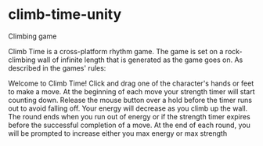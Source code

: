# climb-time-unity
Climbing game

Climb Time is a cross-platform rhythm game. The game is set on a rock-climbing wall of infinite length that is generated as the game goes on.
As described in the games' rules:

Welcome to Climb Time! 
Click and drag one of the character's hands or feet to make a move.
At the beginning of each move your strength timer will start counting down.
Release the mouse button over a hold before the timer runs out to avoid falling off.
Your energy will decrease as you climb up the wall.
The round ends when you run out of energy or if the strength timer expires before the successful completion of a move.
At the end of each round, you will be prompted to increase either you max energy or max strength
  
